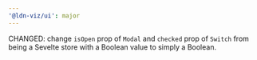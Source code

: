 ```yaml
---
'@ldn-viz/ui': major
---
```


CHANGED: change `isOpen` prop of `Modal` and `checked` prop of `Switch` from being a Sevelte store with a Boolean value to simply a Boolean.
